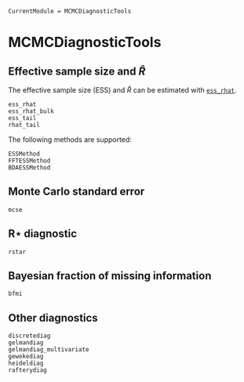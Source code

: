 ```@meta
CurrentModule = MCMCDiagnosticTools
```

# MCMCDiagnosticTools

## Effective sample size and $\widehat{R}$

The effective sample size (ESS) and $\widehat{R}$ can be estimated with [`ess_rhat`](@ref).

```@docs
ess_rhat
ess_rhat_bulk
ess_tail
rhat_tail
```

The following methods are supported:

```@docs
ESSMethod
FFTESSMethod
BDAESSMethod
```

## Monte Carlo standard error

```@docs
mcse
```

## R⋆ diagnostic

```@docs
rstar
```

## Bayesian fraction of missing information

```@docs
bfmi
```

## Other diagnostics

```@docs
discretediag
gelmandiag
gelmandiag_multivariate
gewekediag
heideldiag
rafterydiag
```